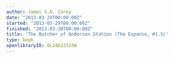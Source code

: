 ```yaml
---
author: James S.A. Corey
date: "2013-03-29T00:00:00Z"
started: "2013-03-29T00:00:00Z"
finished: "2013-03-30T00:00:00Z"
title: 'The Butcher of Anderson Station (The Expanse, #1.5)'
type: book
openlibraryID: OL24622313W
---
```


